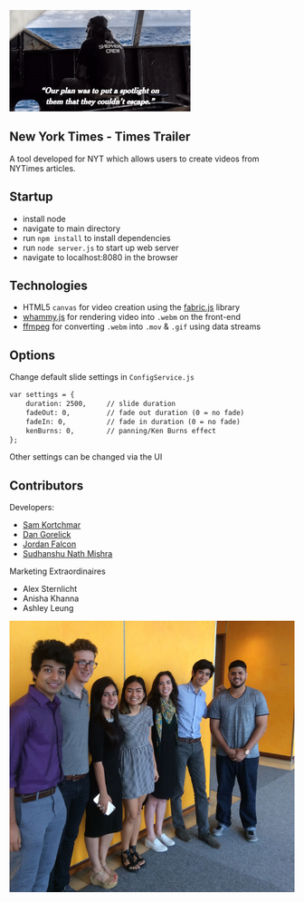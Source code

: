 ![](./assets/photos/final.gif)

## New York Times - Times Trailer
A tool developed for NYT which allows users to create videos from NYTimes articles.

## Startup

- install node
- navigate to main directory
- run `npm install` to install dependencies
- run `node server.js` to start up web server
- navigate to localhost:8080 in the browser

## Technologies

- HTML5 `canvas` for video creation using the [fabric.js](https://github.com/kangax/fabric.js/) library
- [whammy.js](https://github.com/antimatter15/whammy) for rendering video into `.webm` on the front-end
- [ffmpeg](https://github.com/fluent-ffmpeg/node-fluent-ffmpeg) for converting `.webm` into `.mov` & `.gif` using data streams

## Options

Change default slide settings in `ConfigService.js`
```
var settings = {
    duration: 2500, 	// slide duration
    fadeOut: 0,			// fade out duration (0 = no fade)
    fadeIn: 0,			// fade in duration (0 = no fade)
    kenBurns: 0,		// panning/Ken Burns effect
};
```
Other settings can be changed via the UI

## Contributors

Developers:
- [Sam Kortchmar](https://github.com/skortchmark9)
- [Dan Gorelick](https://github.com/dqgorelick)
- [Jordan Falcon](https://github.com/j-falcon122)
- [Sudhanshu Nath Mishra](https://github.com/sudhanshunathmishra)

Marketing Extraordinaires
- Alex Sternlicht
- Anisha Khanna
- Ashley Leung

![](./assets/photos/team.JPG)
